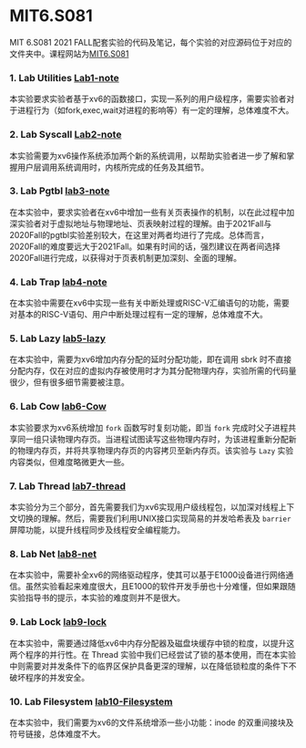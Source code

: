 # MIT6.S081
MIT 6.S081 2021 FALL配套实验的代码及笔记，每个实验的对应源码位于对应的文件夹中。课程网站为[MIT6.S081](https://pdos.csail.mit.edu/6.828/2020/xv6.html)

### 1. Lab Utilities [Lab1-note](https://github.com/jlu-xiurui/MIT6.S081-2021-FALL/blob/master/lab1-util/Utilities-note.md)
本实验要求实验者基于xv6的函数接口，实现一系列的用户级程序，需要实验者对于进程行为（如fork,exec,wait对进程的影响等）有一定的理解，总体难度不大。

### 2. Lab Syscall [Lab2-note](https://github.com/jlu-xiurui/MIT6.S081-2021-FALL/blob/master/lab2-syscall/README.md)
本实验需要为xv6操作系统添加两个新的系统调用，以帮助实验者进一步了解和掌握用户层调用系统调用时，内核所完成的任务及其细节。 

### 3. Lab Pgtbl [lab3-note](https://github.com/jlu-xiurui/MIT6.S081-2021-FALL/blob/master/lab3-pgtbl/README.md)
在本实验中，要求实验者在xv6中增加一些有关页表操作的机制，以在此过程中加深实验者对于虚拟地址与物理地址、页表映射过程的理解。由于2021Fall与2020Fall的pgtbl实验差别较大，在这里对两者均进行了完成。总体而言，2020Fall的难度要远大于2021Fall。如果有时间的话，强烈建议在两者间选择2020Fall进行完成，以获得对于页表机制更加深刻、全面的理解。 

### 4. Lab Trap [lab4-note](https://github.com/jlu-xiurui/MIT6.S081-2021-FALL/blob/master/lab4-traps/Trap-note.md)

在本实验中需要在xv6中实现一些有关中断处理或RISC-V汇编语句的功能，需要对基本的RISC-V语句、用户中断处理过程有一定的理解，总体难度不大。

### 5. Lab Lazy [lab5-lazy](https://github.com/jlu-xiurui/MIT6.S081-2021-FALL/blob/master/lab5-lazy/Lab%20Lazy.md)

在本实验中，需要为xv6增加内存分配的延时分配功能，即在调用 sbrk 时不直接分配内存，仅在对应的虚拟内存被使用时才为其分配物理内存，实验所需的代码量很少，但有很多细节需要被注意。

### 6. Lab Cow [lab6-Cow](https://github.com/jlu-xiurui/MIT6.S081-2021-FALL/blob/master/lab6-cow/Lab%20Copy-on-Write%20Fork.md) 

本实验要求为xv6系统增加 `fork` 函数写时复刻功能，即当 `fork` 完成时父子进程共享同一组只读物理内存页。当进程试图读写这些物理内存时，为该进程重新分配新的物理内存页，并将共享物理内存页的内容拷贝至新内存页。该实验与 `Lazy` 实验内容类似，但难度略微更大一些。

### 7. Lab Thread [lab7-thread](https://github.com/jlu-xiurui/MIT6.S081-2021-FALL/blob/master/lab7-thread/Lab%20Thread.md) 

本实验分为三个部分，首先需要我们为xv6实现用户级线程包，以加深对线程上下文切换的理解。然后，需要我们利用UNIX接口实现简易的并发哈希表及 `barrier` 屏障功能，以提升线程同步及线程安全编程能力。

### 8. Lab Net [lab8-net](https://github.com/jlu-xiurui/MIT6.S081-2021-FALL/blob/master/lab8-net/Lab%20Net.md)

在本实验中，需要补全xv6的网络驱动程序，使其可以基于E1000设备进行网络通信。虽然实验看起来难度很大，且E1000的软件开发手册也十分难懂，但如果跟随实验指导书的提示，本实验的难度则并不是很大。

### 9. Lab Lock [lab9-lock](https://github.com/jlu-xiurui/MIT6.S081-2021-FALL/blob/master/lab9-lock/Lab%20Lock.md)

在本实验中，需要通过降低xv6中内存分配器及磁盘块缓存中锁的粒度，以提升这两个程序的并行性。在 Thread 实验中我们已经尝试了锁的基本使用，而在本实验中则需要对并发条件下的临界区保护具备更深的理解，以在降低锁粒度的条件下不破坏程序的并发安全。


### 10. Lab Filesystem [lab10-Filesystem](https://github.com/jlu-xiurui/MIT6.S081-2021-FALL/blob/master/lab9-lock/Lab%20Lock.md)

在本实验中，我们需要为xv6的文件系统增添一些小功能：inode 的双重间接块及符号链接，总体难度不大。
